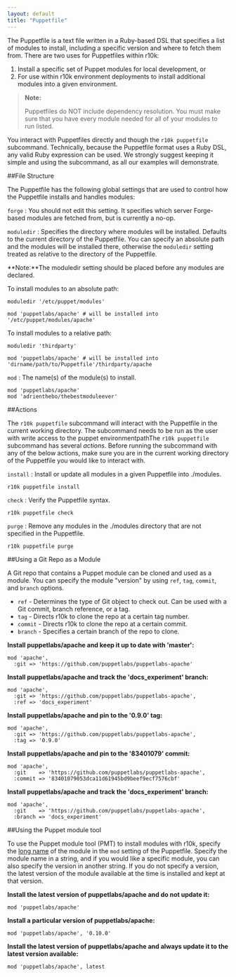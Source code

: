 ```yaml
---
layout: default
title: "Puppetfile"
---
```


The Puppetfile is a text file written in a Ruby-based DSL that specifies a list of modules to install, including a specific version and where to fetch them from. There are two uses for Puppetfiles within r10k:

1. Install a specific set of Puppet modules for local development, or 
2. For use within r10k environment deployments to install additional modules into a given environment.

>**Note:**
>
>Puppetfiles do NOT include dependency resolution. You must make sure that you have every module needed for all of your modules to run listed.

You interact with Puppetfiles directly and though the `r10k puppetfile` subcommand. Technically, because the Puppetfile format uses a Ruby DSL, any valid Ruby expression can be used. We strongly suggest keeping it simple and using the subcommand, as all our examples will demonstrate. 

##File Structure

The Puppetfile has the following global settings that are used to control how the Puppetfile installs and handles modules:

`forge`
: You should not edit this setting. It specifies which server Forge-based modules are fetched from, but is currently a no-op.

`moduledir`
: Specifies the directory where modules will be installed. Defaults to the current directory of the Puppetfile. You can specify an absolute path and the modules will be installed there, otherwise the `moduledir` setting treated as relative to the directory of the Puppetfile.

**Note:**The moduledir setting should be placed before any modules are declared.

To install modules to an absolute path:

~~~
moduledir '/etc/puppet/modules'

mod 'puppetlabs/apache' # will be installed into '/etc/puppet/modules/apache'
~~~

To install modules to a relative path:

~~~
moduledir 'thirdparty'

mod 'puppetlabs/apache' # will be installed into 'dirname/path/to/Puppetfile'/thirdparty/apache
~~~

`mod`
: The name(s) of the module(s) to install.

~~~
mod 'puppetlabs/apache'
mod 'adrienthebo/thebestmoduleever'
~~~


##Actions

The `r10k puppetfile` subcommand will interact with the Puppetfile in the current working directory. The subcommand needs to be run as the user with write access to the puppet environmentpathThe `r10k puppetfile` subcommand has several *actions*. Before running the subcommand with any of the below actions, make sure you are in the current working directory of the Puppetfile you would like to interact with.

`install`
: Install or update all modules in a given Puppetfile into ./modules.

~~~
r10k puppetfile install
~~~

`check`
: Verify the Puppetfile syntax.

~~~
r10k puppetfile check
~~~

`purge`
: Remove any modules in the ./modules directory that are not specified in the Puppetfile.

~~~
r10k puppetfile purge
~~~

##Using a Git Repo as a Module

A Git repo that contains a Puppet module can be cloned and used as a module. You can specify the module "version" by using `ref`, `tag`, `commit`, and `branch` options.

* `ref` - Determines the type of Git object to check out. Can be used with a Git commit, branch reference, or a tag.
* `tag` - Directs r10k to clone the repo at a certain tag number.
* `commit` - Directs r10k to clone the repo at a certain commit.
* `branch` - Specifies a certain branch of the repo to clone.


**Install puppetlabs/apache and keep it up to date with 'master':**

~~~
mod 'apache',
  :git => 'https://github.com/puppetlabs/puppetlabs-apache'
~~~

**Install puppetlabs/apache and track the 'docs_experiment' branch:**

~~~
mod 'apache',
  :git => 'https://github.com/puppetlabs/puppetlabs-apache',
  :ref => 'docs_experiment'
~~~

**Install puppetlabs/apache and pin to the '0.9.0' tag:**

~~~
mod 'apache',
  :git => 'https://github.com/puppetlabs/puppetlabs-apache',
  :tag => '0.9.0'
~~~

**Install puppetlabs/apache and pin to the '83401079' commit:**

~~~
mod 'apache',
  :git    => 'https://github.com/puppetlabs/puppetlabs-apache',
  :commit => '83401079053dca11d61945bd9beef9ecf7576cbf'
~~~

**Install puppetlabs/apache and track the 'docs_experiment' branch:**

~~~
mod 'apache',
  :git    => 'https://github.com/puppetlabs/puppetlabs-apache',
  :branch => 'docs_experiment'
~~~

##Using the Puppet module tool

To use the Puppet module tool (PMT) to install modules with r10k, specify the [long name](/puppet/latest/reference/modules_publishing.html#a-note-on-module-names) of the module in the `mod` setting of the Puppetfile. Specify the module name in a string, and if you would like a specific module, you can also specify the version in another string. If you do not specify a version, the latest version of the module available at the time is installed and kept at that version.

**Install the latest version of puppetlabs/apache and do not update it:**

~~~
mod 'puppetlabs/apache'
~~~

**Install a particular version of puppetlabs/apache:**

~~~
mod 'puppetlabs/apache', '0.10.0'
~~~

**Install the latest version of puppetlabs/apache and always update it to the latest version available:**

~~~
mod 'puppetlabs/apache', latest
~~~